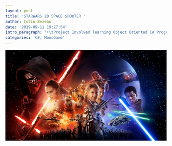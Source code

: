 ```yaml
---
layout: post
title: 'STARWARS 2D SPACE SHOOTER '
author: Colin Bezeau
date: '2019-09-11 19:27:54'
intro_paragraph: "•\tProject Involved learning Object Oriented C# Programming Concepts and MonoGame - Completed in 2017"
categories: 'C#, MonoGame'
---
```

![Star Wars](/assets/img/uploads/star-wars.jpg)
